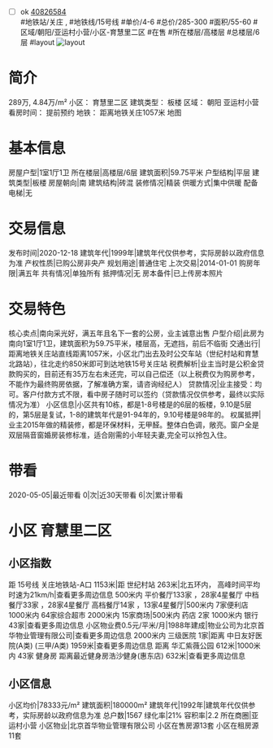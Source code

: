 - [ ] ok [40826584](https://bj.5i5j.com/ershoufang/40826584.html)  
 #地铁站/关庄 ,  #地铁线/15号线
#单价/4-6 #总价/285-300 #面积/55-60   #区域/朝阳/亚运村小营/小区-育慧里二区 #在售 #所在楼层/高楼层 #总楼层/6层 #layout 
![layout](http://image2.5i5j.com//group2/M00/DC/9B/CgqJNF6GyKOAdZclAAPn_tkdJfs071.jpg_P5.jpg) 
# 简介 
 289万,  4.84万/m² 
小区： 育慧里二区
建筑类型： 板楼
区域： 朝阳 亚运村小营
看房时间： 提前预约
地铁： 距离地铁关庄1057米 地图
# 基本信息 
 房屋户型|1室1厅1卫
所在楼层|高楼层/6层
建筑面积|59.75平米
户型结构|平层
建筑类型|板楼
房屋朝向|南
建筑结构|砖混
装修情况|精装
供暖方式|集中供暖
配备电梯|无
# 交易信息 
 发布时间|2020-12-18
建筑年代|1999年|建筑年代仅供参考，实际房龄以政府信息为准
产权性质|已购公房非央产
规划用途|普通住宅
上次交易|2014-01-01
购房年限|满五年
共有情况|单独所有
抵押情况|无
房本备件|已上传房本照片
# 交易特色 
 核心卖点|南向采光好，满五年且名下一套的公房，业主诚意出售
户型介绍|此房为南向1室1厅1卫，建筑面积为59.75平米，楼层高，无遮挡，前后不临街
交通出行|距离地铁关庄站直线距离1057米，小区北门出去及时公交车站（世纪村站和育慧北路站），往北走约850米即可到达地铁15号关庄站
税费解析|业主当时是公积金贷款购买的，目前还有35万左右未还完，可以自己偿还（以上税费仅为购房参考，不能作为最终购房依据，了解准确方案，请咨询经纪人）
贷款情况|业主接受：均可。客户付款方式不限，看中房子随时可以签约（贷款情况仅供参考，最终以实际情况为准）
小区信息|小区共有10栋，都是1-8号楼是的6层的板楼，9.10是5层的，第5层是复试，1-8的建筑年代是91-94年的，9.10号楼是98年的。
权属抵押|业主2015年做的精装修，都是环保材料，无甲醛。整体白色调，敞亮。窗户全是双层隔音窗婚房装修标准，适合刚需的小年轻夫妻,完全可以拎包入住。
# 带看 
 2020-05-05|最近带看	 0|次|近30天带看	 6|次|累计带看
# 小区 育慧里二区
## 小区指数 
 距 15号线 关庄地铁站-A口 1153米|距 世纪村站 263米|北五环内， 高峰时间平均时速为21km/h|查看更多周边信息
500米内 平价餐厅133家 ，28家4星餐厅
中档餐厅33家 ，28家4星餐厅
高档餐厅14家 ，13家4星餐厅|500米内 7家便利店
1000米内 64家综合超市
2000米内 15家商场|500米内 药店 2家
1000米内 银行 43家|查看更多周边信息
小区物业费0.5元/平米/月|1988年建成|物业公司为北京首华物业管理有限公司|查看更多周边信息
2000米内 三级医院 1家|距离 中日友好医院(A类) (三甲/A类) 1959米|查看更多周边信息
距离 华汇紫薇公园 612米|1000米内 43家 健身房
距离最近健身房浩沙健身(惠东店) 632米|查看更多周边信息
## 小区信息 
 小区均价|78333元/m²
建筑面积|180000m²
建筑年代|1992年|建筑年代仅供参考，实际房龄以政府信息为准
总户数|1567
绿化率|21%
容积率|2.2
所在商圈|亚运村小营
小区物业|北京首华物业管理有限公司
小区在售房源13套
小区在租房源11套
